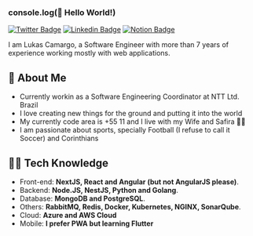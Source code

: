
### console.log(👋 Hello World!)

[![Twitter Badge](https://img.shields.io/badge/-@_lukascamargo-1ca0f1?style=flat-square&labelColor=1ca0f1&logo=twitter&logoColor=white&link=https://twitter.com/_lukascamargo)](https://twitter.com/_lukascamargo)
[![Linkedin Badge](https://img.shields.io/badge/-lukascamargo-blue?style=flat-square&logo=Linkedin&logoColor=white&link=https://www.linkedin.com/in/lukas-camargo/)](https://www.linkedin.com/in/lukas-camargo/)
[![Notion Badge](https://img.shields.io/badge/-@lukascamargo-black?style=flat-square&labelColor=black&logo=notion&logoColor=white&link=https://lukascamargo.com)](https://lukascamargo.com)



I am Lukas Camargo, a Software Engineer with more than 7 years of experience working mostly with web applications. 

## 👀 About Me
- Currently workin as a Software Engineering Coordinator at NTT Ltd. Brazil
- I love creating new things for the ground and putting it into the world
- My currently code area is +55 11 and I live with my Wife and Safira 🐕‍🦺
- I am passionate about sports, specially Football (I refuse to call it Soccer) and Corinthians



## 🧑‍💻 Tech Knowledge
- Front-end: **NextJS, React and Angular (but not AngularJS please)**.
- Backend: **Node.JS, NestJS, Python and Golang**.
- Database: **MongoDB and PostgreSQL**.
- Others: **RabbitMQ, Redis, Docker, Kubernetes, NGINX, SonarQube**.
- Cloud: **Azure and AWS Cloud**
- Mobile: **I prefer PWA but learning Flutter**


<!---
lukascamargo/lukascamargo is a ✨ special ✨ repository because its `README.md` (this file) appears on your GitHub profile.
You can click the Preview link to take a look at your changes.
--->
